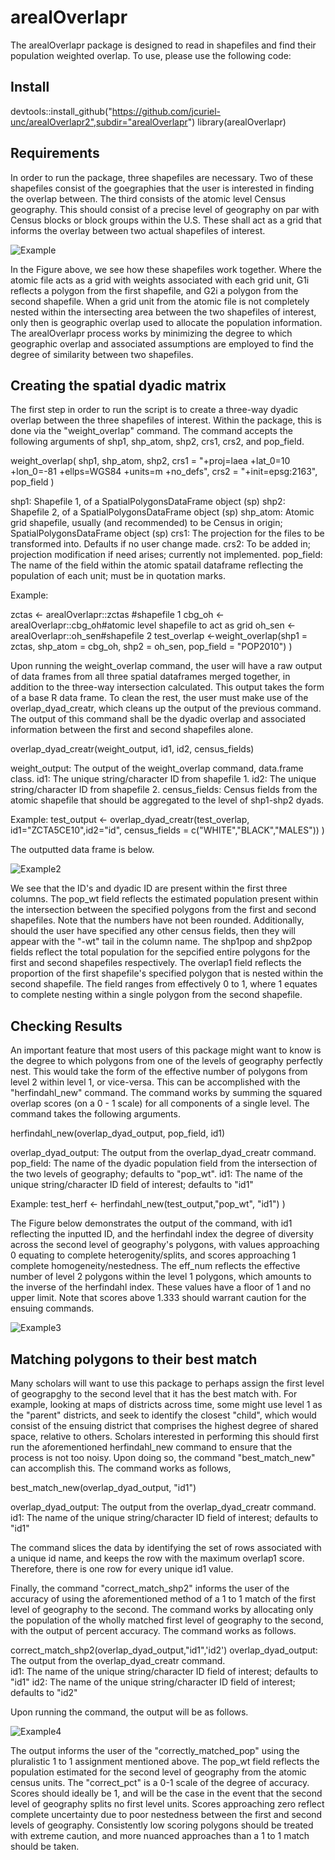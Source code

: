 # arealOverlapr

The arealOverlapr package is designed to read in shapefiles and find their population weighted overlap. To use, please use the following code: 

## Install 

devtools::install_github("https://github.com/jcuriel-unc/arealOverlapr2",subdir="arealOverlapr")
library(arealOverlapr)

## Requirements 

In order to run the package, three shapefiles are necessary. Two of these shapefiles consist of the goegraphies that the user is interested in finding the overlap between. The third consists of the atomic level Census geography. This should consist of a precise level of geography on par with Census blocks or block groups within the U.S. These shall act as a grid that informs the overlay between two actual shapefiles of interest. 

![Example](pop_overlap_example.png)

In the Figure above, we see how these shapefiles work together. Where the atomic file acts as a grid with weights associated with each grid unit, G1i reflects a polygon from the first shapefile, and G2i a polygon from the second shapefile. When a grid unit from the atomic file is not completely nested within the intersecting area between the two shapefiles of interest, only then is geographic overlap used to allocate the population information. The arealOverlapr process works by minimizing the degree to which geographic overlap and associated assumptions are employed to find the degree of similarity between two shapefiles. 

## Creating the spatial dyadic matrix 

The first step in order to run the script is to create a three-way dyadic overlap between the three shapefiles of interest. Within the package, this is done via the "weight_overlap" command. The command accepts the following arguments of shp1, shp_atom, shp2, crs1, crs2, and pop_field.

weight_overlap(
  shp1,
  shp_atom,
  shp2,
  crs1 = "+proj=laea +lat_0=10 +lon_0=-81 +ellps=WGS84 +units=m +no_defs",
  crs2 = "+init=epsg:2163",
  pop_field
)

shp1: Shapefile 1, of a SpatialPolygonsDataFrame object (sp)
shp2: Shapefile 2, of a SpatialPolygonsDataFrame object (sp)
shp_atom: Atomic grid shapefile, usually (and recommended) to be Census in origin; SpatialPolygonsDataFrame object (sp)
crs1: The projection for the files to be transformed into. Defaults if no user change made. 
crs2: To be added in; projection modification if need arises; currently not implemented. 
pop_field: The name of the field within the atomic spatail dataframe reflecting the population of each unit; must be in quotation marks. 

Example: 

zctas <- arealOverlapr::zctas #shapefile 1
cbg_oh <- arealOverlapr::cbg_oh#atomic level shapefile to act as grid 
oh_sen <- arealOverlapr::oh_sen#shapefile 2
test_overlap <-weight_overlap(shp1 = zctas, shp_atom = cbg_oh, shp2 = oh_sen, pop_field = "POP2010")
)

Upon running the weight_overlap command, the user will have a raw output of data frames from all three spatial dataframes merged together, in addition to the three-way intersection calculated. This output takes the form of a base R data frame. To clean the rest, the user must make use of the overlap_dyad_creatr, which cleans up the output of the previous command. The output of this command shall be the dyadic overlap and associated information between the first and second shapefiles alone. 

overlap_dyad_creatr(weight_output, id1, id2, census_fields)

weight_output: The output of the weight_overlap command, data.frame class. 
id1: The unique string/character ID from shapefile 1. 
id2: The unique string/character ID from shapefile 2. 
census_fields: Census fields from the atomic shapefile that should be aggregated to the level of shp1-shp2 dyads. 

Example: 
test_output <- overlap_dyad_creatr(test_overlap, id1="ZCTA5CE10",id2="id", census_fields = c("WHITE","BLACK","MALES"))
)

The outputted data frame is below. 


![Example2](example_overlap_output.jpg)

We see that the ID's and dyadic ID are present within the first three columns. The pop_wt field reflects the estimated population present within the intersection between the specified polygons from the first and second shapefiles. Note that the numbers have not been rounded. Additionally, should the user have specified any other census fields, then they will appear with the "-wt" tail in the column name. The shp1pop and shp2pop fields reflect the total population for the sepcified entire polygons for the first and second shapefiles respectively. The overlap1 field reflects the proportion of the first shapefile's specified polygon that is nested within the second shapefile. The field ranges from effectively 0 to 1, where 1 equates to complete nesting within a single polygon from the second shapefile.  

## Checking Results 

An important feature that most users of this package might want to know is the degree to which polygons from one of the levels of geography perfectly nest. This would take the form of the effective number of polygons from level 2 within level 1, or vice-versa. This can be accomplished with the "herfindahl_new" command. The command works by summing the squared overlap scores (on a 0 - 1 scale) for all components of a single level. The command takes the following arguments. 

herfindahl_new(overlap_dyad_output, pop_field, id1)

overlap_dyad_output: The output from the overlap_dyad_creatr command. 
pop_field: The name of the dyadic population field from the intersection of the two levels of geography; defaults to "pop_wt". 
id1: The name of the unique string/character ID field of interest; defaults to "id1"  

Example: 
test_herf <- herfindahl_new(test_output,"pop_wt",  "id1")
 )
 
 The Figure below demonstrates the output of the command, with id1 reflecting the inputted ID, and the herfindahl index the degree of diversity across the second level of geography's polygons, with values approaching 0 equating to complete heterogenity/splits, and scores approaching 1 complete homogeneity/nestedness. The eff_num reflects the effective number of level 2 polygons within the level 1 polygons, which amounts to the inverse of the herfindahl index. These values have a floor of 1 and no upper limit. Note that scores above 1.333 should warrant caution for the ensuing commands. 
 
 
 
 ![Example3](example_herf_output.jpg)
 
 ## Matching polygons to their best match
 
 Many scholars will want to use this package to perhaps assign the first level of geograpghy to the second level that it has the best match with. For example, looking at maps of districts across time, some might use level 1 as the "parent" districts, and seek to identify the closest "child", which would consist of the ensuing district that comprises the highest degree of shared space, relative to others. Scholars interested in performing this should first run the aforementioned herfindahl_new command to ensure that the process is not too noisy. Upon doing so, the command "best_match_new" can accomplish this. The command works as follows, 
 
best_match_new(overlap_dyad_output, "id1")

overlap_dyad_output: The output from the overlap_dyad_creatr command.  
id1: The name of the unique string/character ID field of interest; defaults to "id1" 

The command slices the data by identifying the set of rows associated with a unique id name, and keeps the row with the maximum overlap1 score. Therefore, there is one row for every unique id1 value. 

Finally, the command "correct_match_shp2" informs the user of the accuracy of using the aforementioned method of a 1 to 1 match of the first level of geography to the second. The command works by allocating only the population of the wholly matched first level of geography to the second, with the output of percent accuracy. The command works as follows. 

correct_match_shp2(overlap_dyad_output,"id1",'id2')
overlap_dyad_output: The output from the overlap_dyad_creatr command.  
id1: The name of the unique string/character ID field of interest; defaults to "id1" 
id2: The name of the unique string/character ID field of interest; defaults to "id2" 

Upon running the command, the output will be as follows. 

 ![Example4](example_correct_output.jpg)
 
The output informs the user of the "correctly_matched_pop" using the pluralistic 1 to 1 assignment mentioned above. The pop_wt field reflects the population estimated for the second level of geography from the atomic census units. The "correct_pct" is a 0-1 scale of the degree of accuracy. Scores should ideally be 1, and will be the case in the event that the second level of geography splits no first level units. Scores approaching zero reflect complete uncertainty due to poor nestedness between the first and second levels of geography. Consistently low scoring polygons should be treated with extreme caution, and more nuanced approaches than a 1 to 1 match should be taken. 

 
